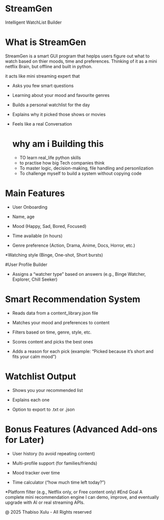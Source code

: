 # StreamGen
 Intelligent WatchList Builder

 # What is StreamGen

 StreamGen is a smart GUI program that heplps users figure out what to watch based on thier moods, time and preferences.
 Thinking  of it as a mini netflix Brain, but offline and built in python.

 it acts like mini streaming expert that 
 * Asks you few smart questions
 * Learning about your mood and favourite genres
 * Builds a personal watchlist for the day
 * Explains why it picked those shows or movies
 * Feels like a real Conversation

   # why am i Building this
   * TO learn real_life python skills
   * to practise how big Tech companies think
   * To master logic, decision-making, file handling and personlization
   * To challenge myself to build a system without copying code

  # Main Features
* User Onboarding

* Name, age

* Mood (Happy, Sad, Bored, Focused)

* Time available (in hours)

* Genre preference (Action, Drama, Anime, Docs, Horror, etc.)

 *Watching style (Binge, One-shot, Short bursts)

#User Profile Builder

* Assigns a “watcher type” based on answers (e.g., Binge Watcher, Explorer, Chill Seeker)

# Smart Recommendation System

* Reads data from a content_library.json file

* Matches your mood and preferences to content

* Filters based on time, genre, style, etc.

* Scores content and picks the best ones

* Adds a reason for each pick (example: “Picked because it’s short and fits your calm mood”)

# Watchlist Output

* Shows you your recommended list

* Explains each one

* Option to export to .txt or .json

# Bonus Features (Advanced Add-ons for Later)

* User history (to avoid repeating content)

* Multi-profile support (for families/friends)

* Mood tracker over time

* Time calculator (“how much time left today?”)

*Platform filter (e.g., Netflix only, or Free content only)
#End Goal
A complete mini recommendation engine I can demo, improve, and eventually upgrade with AI or real streaming APIs.

@ 2025 Thabiso Xulu  - All Rights reserved
